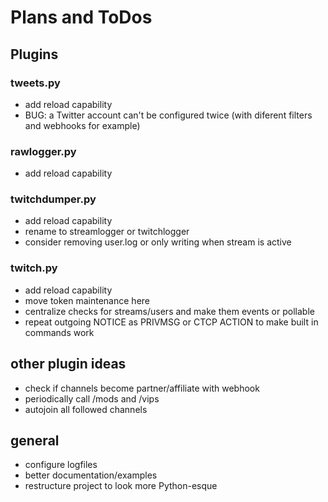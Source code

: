 # Plans and ToDos

## Plugins

### tweets.py
- add reload capability
- BUG: a Twitter account can't be configured twice (with diferent filters and webhooks for example)

### rawlogger.py
- add reload capability

### twitchdumper.py
- add reload capability
- rename to streamlogger or twitchlogger
- consider removing user.log or only writing when stream is active

### twitch.py
- add reload capability
- move token maintenance here
- centralize checks for streams/users and make them events or pollable
- repeat outgoing NOTICE as PRIVMSG or CTCP ACTION to make built in commands work

## other plugin ideas
- check if channels become partner/affiliate with webhook
- periodically call /mods and /vips
- autojoin all followed channels

## general
- configure logfiles
- better documentation/examples
- restructure project to look more Python-esque
